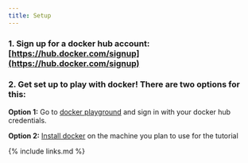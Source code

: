 ```yaml
---
title: Setup
---
```


### 1. Sign up for a docker hub account: [https://hub.docker.com/signup](https://hub.docker.com/signup)

### 2. Get set up to play with docker! There are two options for this:

  **Option 1:** Go to [docker playground](https://labs.play-with-docker.com/) and sign in with your docker hub credentials.

  **Option 2:** [Install docker](https://docs.docker.com/install/) on the machine you plan to use for the tutorial


{% include links.md %}
